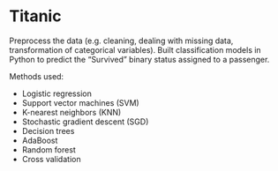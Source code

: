 # Titanic

Preprocess the data (e.g. cleaning, dealing with missing data, transformation of categorical variables). Built classification models in Python to predict the “Survived” binary status assigned to a passenger.

Methods used:
- Logistic regression
- Support vector machines (SVM)
- K-nearest neighbors (KNN)
- Stochastic gradient descent (SGD)
- Decision trees
- AdaBoost
- Random forest
- Cross validation
